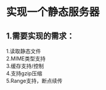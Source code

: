 # 实现一个静态服务器
## 1.需要实现的需求：
1.读取静态文件<br/>
2.MIME类型支持<br/>
3.缓存支持/控制 <br/>
4.支持gzip压缩 <br/>
5.Range支持，断点续传 


